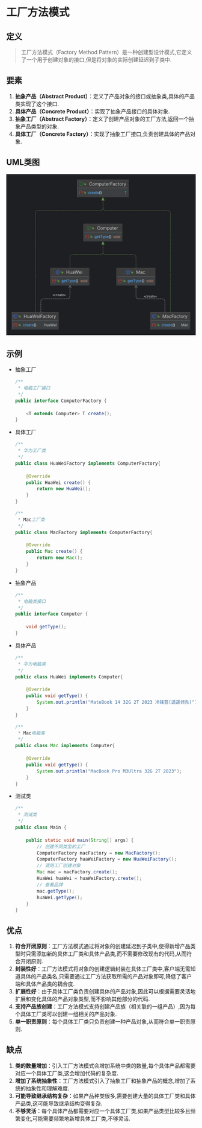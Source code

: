 # 工厂方法模式

## 定义

> 工厂方法模式（Factory Method Pattern）是一种创建型设计模式,它定义了一个用于创建对象的接口,但是将对象的实际创建延迟到子类中.



## 要素

1. **抽象产品（Abstract Product）**：定义了产品对象的接口或抽象类,具体的产品类实现了这个接口.
2. **具体产品（Concrete Product）**：实现了抽象产品接口的具体对象.
3. **抽象工厂（Abstract Factory）**：定义了创建产品对象的工厂方法,返回一个抽象产品类型的对象.
4. **具体工厂（Concrete Factory）**：实现了抽象工厂接口,负责创建具体的产品对象.



## UML类图

![FactoryMethod](../../Img/DesignPattern/FactoryMethod.png)



## 示例

- 抽象工厂

  ```java
  /**
   * 电脑工厂接口
   */
  public interface ComputerFactory {
    
      <T extends Computer> T create();
  }
  ```

- 具体工厂

  ```java
  /**
   * 华为工厂类
   */
  public class HuaWeiFactory implements ComputerFactory{
  
      @Override
      public HuaWei create() {
          return new HuaWei();
      }
  }
  ```

  ```java
  /**
   * Mac工厂类
   */
  public class MacFactory implements ComputerFactory{
  
      @Override
      public Mac create() {
          return new Mac();
      }
  }
  ```

- 抽象产品

  ```java
  /**
   * 电脑类接口
   */
  public interface Computer {
    
      void getType();
  }
  ```

- 具体产品

  ```java
  /**
   * 华为电脑类
   */
  public class HuaWei implements Computer{
  
      @Override
      public void getType() {
          System.out.println("MateBook 14 32G 2T 2023 冷锋蓝(遥遥领先)");
      }
  }
  ```

  ```java
  /**
   * Mac电脑类
   */
  public class Mac implements Computer{
  
      @Override
      public void getType() {
          System.out.println("MacBook Pro M3Ultra 32G 2T 2023");
      }
  }
  ```

- 测试类

  ```java
  /**
   * 测试类
   */
  public class Main {
  
      public static void main(String[] args) {
          // 创建不同类型的工厂
          ComputerFactory macFactory = new MacFactory();
          ComputerFactory huaWeiFactory = new HuaWeiFactory();
          // 调用工厂创建对象
          Mac mac = macFactory.create();
          HuaWei huaWei = huaWeiFactory.create();
          // 查看品牌
          mac.getType();
          huaWei.getType();
      }
  }
  ```
  



## 优点

1. **符合开闭原则**：工厂方法模式通过将对象的创建延迟到子类中,使得新增产品类型时只需添加新的具体工厂类和具体产品类,而不需要修改现有的代码,从而符合开闭原则.
2. **封装性好**：工厂方法模式将对象的创建逻辑封装在具体工厂类中,客户端无需知道具体的产品类名,只需要通过工厂方法获取所需的产品对象即可,降低了客户端和具体产品类的耦合度.
3. **扩展性好**：由于具体工厂类负责创建具体的产品对象,因此可以根据需要灵活地扩展和变化具体的产品对象类型,而不影响其他部分的代码.
4. **支持产品族创建**：工厂方法模式支持创建产品族（相关联的一组产品）,因为每个具体工厂类可以创建一组相关的产品对象.
5. **单一职责原则**：每个具体工厂类只负责创建一种产品对象,从而符合单一职责原则.



## 缺点

1. **类的数量增加**：引入工厂方法模式会增加系统中类的数量,每个具体产品都需要对应一个具体工厂类,这会增加代码的复杂度.
2. **增加了系统抽象性**：工厂方法模式引入了抽象工厂和抽象产品的概念,增加了系统的抽象性和理解难度.
3. **可能导致继承结构复杂**：如果产品种类很多,需要创建大量的具体工厂类和具体产品类,这可能导致继承结构变得复杂.
4. **不够灵活**：每个具体产品都需要对应一个具体工厂类,如果产品类型比较多且频繁变化,可能需要频繁地新增具体工厂类,不够灵活.